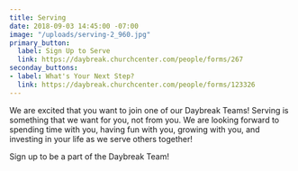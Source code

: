 ```yaml
---
title: Serving
date: 2018-09-03 14:45:00 -07:00
image: "/uploads/serving-2_960.jpg"
primary_button:
  label: Sign Up to Serve
  link: https://daybreak.churchcenter.com/people/forms/267
seconday_buttons:
- label: What's Your Next Step?
  link: https://daybreak.churchcenter.com/people/forms/123326
---
```


We are excited that you want to join one of our Daybreak Teams!   Serving is something that we want for you, not from you.  We are looking forward to spending time with you, having fun with you, growing with you, and investing in your life as we serve others together!  

Sign up to be a part of the Daybreak Team!
